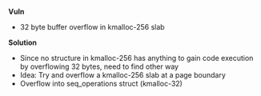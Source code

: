
**Vuln**
* 32 byte buffer overflow in kmalloc-256 slab

**Solution**
* Since no structure in kmalloc-256 has anything to gain code
  execution by overflowing 32 bytes, need to find other way
* Idea: Try and overflow a kmalloc-256 slab at a page boundary
* Overflow into seq_operations struct (kmalloc-32)
